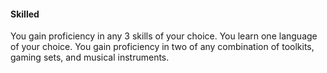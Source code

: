 #### Skilled
You gain proficiency in any 3 skills of your choice.
You learn one language of your choice.
You gain proficiency in two of any combination of toolkits, gaming sets, and musical instruments.